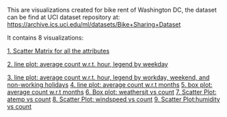 This are visualizations created for bike rent of Washington DC, the dataset can be find at UCI dataset repository at:
https://archive.ics.uci.edu/ml/datasets/Bike+Sharing+Dataset

It contains 8 visualizations:

[1. Scatter Matrix for all the attributes](https://github.com/yang0339/Python3-SMARTChallenge-BikeRent/blob/master/1%20Scatter%20Matrix.png)

[2. line plot: average count w.r.t. hour, legend by weekday](https://github.com/yang0339/Python3-SMARTChallenge-BikeRent/blob/master/2%20line%20plot%20avg_count%20vs%20hour.png)

[3. line plot: average count w.r.t. hour, legend by workday, weekend, and non-working holidays](https://github.com/yang0339/Python3-SMARTChallenge-BikeRent/blob/master/3%20line%20plot%20avg_count%20vs%20hour%20(non-working%20day).png)
[4. line plot: average count w.r.t months](https://github.com/yang0339/Python3-SMARTChallenge-BikeRent/blob/master/4%20line%20plot%20avg_count%20vs%20month.png)
[5. box plot: average count w.r.t months](https://github.com/yang0339/Python3-SMARTChallenge-BikeRent/blob/master/5%20boxplot%20avg_count%20vs%20month.png)
[6. Box plot: weathersit vs count](https://github.com/yang0339/Python3-SMARTChallenge-BikeRent/blob/master/6%20boxplot%20weathersit%20vs%20count.png)
[7. Scatter Plot: atemp vs count](https://github.com/yang0339/Python3-SMARTChallenge-BikeRent/blob/master/7%20Scatter%20Plot%20atemp%20vs%20count.png)
[8. Scatter Plot: windspeed vs count](https://github.com/yang0339/Python3-SMARTChallenge-BikeRent/blob/master/8%20Scatter%20Plot%20windspeed%20vs%20count.png)
[9. Scatter Plot:humidity vs count](https://github.com/yang0339/Python3-SMARTChallenge-BikeRent/blob/master/9%20Scatter%20Plot%20humidity%20vs%20count.png)

